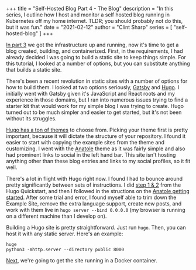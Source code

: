 +++
title = "Self-Hosted Blog Part 4 - The Blog"
description = "In this series, I outline how I host and monitor a self hosted blog running in Kubernetes off my home internet. TLDR; you should probably not do this, but it was fun."
date = "2021-02-12"
author = "Clint Sharp"
series = [ "self-hosted-blog" ]
+++

[In part 3](../2) we got the infrastructure up and running, now it's time to get a blog created, building, and containerized. First, in the requirements, I had already decided I was going to build a static site to keep things simple. For this tutorial, I looked at a number of options, but you can substitute anything that builds a static site.

There's been a recent revolution in static sites with a number of options for how to build them. I looked at two options seriously, [Gatsby](https://www.gatsbyjs.com/) and [Hugo](https://gohugo.io/). I initially went with Gatsby given it's JavaScript and React roots and my experience in those domains, but I ran into numerous issues trying to find a starter kit that would work for my simple blog I was trying to create. Hugo turned out to be much simpler and easier to get started, but it's not been without its struggles.

[Hugo has a ton of themes](https://themes.gohugo.io/) to choose from. Picking your theme first is pretty important, because it will dictate the structure of your repository. I found it easier to start with copying the example sites from the theme and customizing. I went with the [Anatole](https://themes.gohugo.io/themes/anatole/) theme as it was fairly simple and also had prominent links to social in the left hand bar. This site isn't hosting anything other than these blog entries and links to my social profiles, so it fit well.

There's a lot in flight with Hugo right now. I found I had to bounce around pretty significantly between sets of instructions. I did [step 1 & 2](https://gohugo.io/getting-started/quick-start/) from the Hugo Quickstart, and then I followed in the structions on the [Anatole getting started](https://github.com/lxndrblz/anatole/wiki/1%EF%B8%8F%E2%83%A3-Essential-Steps). After some trial and error, I found myself able to trim down the Example Site, remove the extra language support, create new posts, and work with them live in `hugo server --bind 0.0.0.0` (my browser is running on a different machine than I develop on).

Building a Hugo site is pretty straightforward. Just run `hugo`. Then, you can host it with any static server. Here's an example:

```shell
huge
python3 -mhttp.server --directory public 8000
```

[Next](../4), we're going to get the site running in a Docker container.


